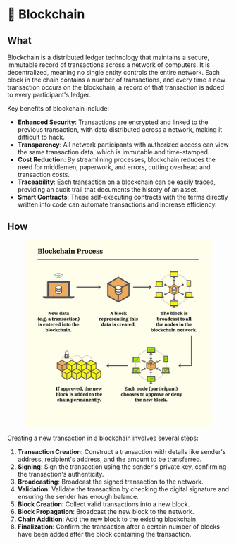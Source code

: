 # 🧊 Blockchain

## What

Blockchain is a distributed ledger technology that maintains a secure, immutable record of transactions across a network of computers. It is decentralized, meaning no single entity controls the entire network. Each block in the chain contains a number of transactions, and every time a new transaction occurs on the blockchain, a record of that transaction is added to every participant's ledger.

Key benefits of blockchain include:

* **Enhanced Security**: Transactions are encrypted and linked to the previous transaction, with data distributed across a network, making it difficult to hack.
* **Transparency**: All network participants with authorized access can view the same transaction data, which is immutable and time-stamped.
* **Cost Reduction**: By streamlining processes, blockchain reduces the need for middlemen, paperwork, and errors, cutting overhead and transaction costs.
* **Traceability**: Each transaction on a blockchain can be easily traced, providing an audit trail that documents the history of an asset.
* **Smart Contracts**: These self-executing contracts with the terms directly written into code can automate transactions and increase efficiency.

## How

<figure><img src="../../.gitbook/assets/image (1).png" alt=""><figcaption></figcaption></figure>



Creating a new transaction in a blockchain involves several steps:

1. **Transaction Creation**: Construct a transaction with details like sender's address, recipient's address, and the amount to be transferred.
2. **Signing**: Sign the transaction using the sender's private key, confirming the transaction's authenticity.
3. **Broadcasting**: Broadcast the signed transaction to the network.
4. **Validation**: Validate the transaction by checking the digital signature and ensuring the sender has enough balance.
5. **Block Creation**: Collect valid transactions into a new block.
6. **Block Propagation**: Broadcast the new block to the network.
7. **Chain Addition**: Add the new block to the existing blockchain.
8. **Finalization**: Confirm the transaction after a certain number of blocks have been added after the block containing the transaction.

